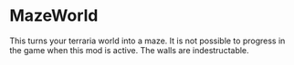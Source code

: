 # MazeWorld
This turns your terraria world into a maze. It is not possible to progress in the game when this mod is active. The walls are indestructable.
